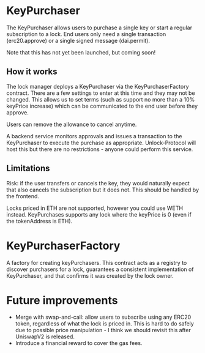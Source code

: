 # KeyPurchaser

The KeyPurchaser allows users to purchase a single key or start a regular subscription to a lock. End users only need a single transaction (erc20.approve) or a single signed message (dai.permit).

Note that this has not yet been launched, but coming soon!

## How it works

The lock manager deploys a KeyPurchaser via the KeyPurchaserFactory contract. There are a few settings to enter at this time and they may not be changed. This allows us to set terms (such as support no more than a 10% keyPrice increase) which can be communicated to the end user before they approve.

Users can remove the allowance to cancel anytime.

A backend service monitors approvals and issues a transaction to the KeyPurchaser to execute the purchase as appropriate. Unlock-Protocol will host this but there are no restrictions - anyone could perform this service.

## Limitations

Risk: if the user transfers or cancels the key, they would naturally expect that also cancels the subscription but it does not. This should be handled by the frontend.

Locks priced in ETH are not supported, however you could use WETH instead. KeyPurchases supports any lock where the keyPrice is 0 (even if the tokenAddress is ETH).

# KeyPurchaserFactory

A factory for creating keyPurchasers. This contract acts as a registry to discover purchasers for a lock, guarantees a consistent implementation of KeyPurchaser, and that confirms it was created by the lock owner.

# Future improvements

 - Merge with swap-and-call: allow users to subscribe using any ERC20 token, regardless of what the lock is priced in. This is hard to do safely due to possible price manipulation - I think we should revisit this after UniswapV2 is released.
 - Introduce a financial reward to cover the gas fees.

